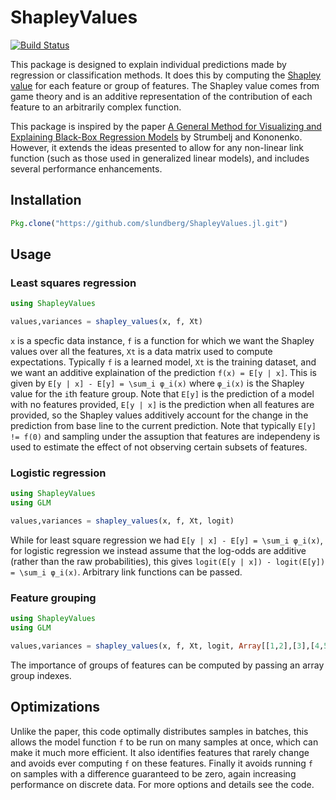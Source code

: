 # ShapleyValues

[![Build Status](https://travis-ci.org/slundberg/ShapleyValues.jl.svg?branch=master)](https://travis-ci.org/slundberg/ShapleyValues.jl)

This package is designed to explain individual predictions made by regression or classification methods. It does this by computing the [Shapley value](https://en.wikipedia.org/wiki/Shapley_value) for each feature or group of features. The Shapley value comes from game theory and is an additive representation of the contribution of each feature to an arbitrarily complex function.

This package is inspired by the paper [A General Method for Visualizing and Explaining Black-Box Regression Models](http://link.springer.com/chapter/10.1007%2F978-3-642-20267-4_3) by Strumbelj and Kononenko. However, it extends the ideas presented to allow for any non-linear link function (such as those used in generalized linear models), and includes several performance enhancements.

## Installation

```julia
Pkg.clone("https://github.com/slundberg/ShapleyValues.jl.git")
```


## Usage

### Least squares regression

```julia
using ShapleyValues

values,variances = shapley_values(x, f, Xt)
```

`x` is a specfic data instance, `f` is a function for which we want the Shapley values over all the features, `Xt` is a data matrix used to compute expectations. Typically `f` is a learned model, `Xt` is the training dataset, and we want an additive explaination of the prediction `f(x) = E[y | x]`. This is given by `E[y | x] - E[y] = \sum_i φ_i(x)` where `φ_i(x)` is the Shapley value for the `i`th feature group. Note that `E[y]` is the prediction of a model with no features provided, `E[y | x]` is the prediction when all features are provided, so the Shapley values additively account for the change in the prediction from base line to the current prediction. Note that typically `E[y] != f(0)` and sampling under the assuption that features are independeny is used to estimate the effect of not observing certain subsets of features.

### Logistic regression

```julia
using ShapleyValues
using GLM

values,variances = shapley_values(x, f, Xt, logit)
```

While for least square regression we had `E[y | x] - E[y] = \sum_i φ_i(x)`, for logistic regression we instead assume that the log-odds are additive (rather than the raw probabilities), this gives `logit(E[y | x]) - logit(E[y]) = \sum_i φ_i(x)`. Arbitrary link functions can be passed.

### Feature grouping

```julia
using ShapleyValues
using GLM

values,variances = shapley_values(x, f, Xt, logit, Array[[1,2],[3],[4,5]])
```

The importance of groups of features can be computed by passing an array group indexes.

## Optimizations

Unlike the paper, this code optimally distributes samples in batches, this allows the model function `f` to be run on many samples at once, which can make it much more efficient. It also identifies features that rarely change and avoids ever computing `f` on these features. Finally it avoids running `f` on samples with a difference guaranteed to be zero, again increasing performance on discrete data. For more options and details see the code.
